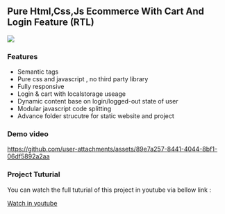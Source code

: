 ## Pure Html,Css,Js Ecommerce With Cart And Login Feature (RTL)

![](https://i9.ytimg.com/vi_webp/t4Wfu_lQlCM/maxresdefault.webp?v=66b226c9&sqp=CPjCz7cG&rs=AOn4CLBhxBDBZ7oKB6aqmDlGUnV9zyKtIA)

### Features

- Semantic tags
- Pure css and javascript , no third party library
- Fully responsive
- Login & cart with localstorage useage
- Dynamic content base on login/logged-out state of user
- Modular javascript code splitting
- Advance folder strucutre for static website and project

### Demo video

https://github.com/user-attachments/assets/89e7a257-8441-4044-8bf1-06df5892a2aa

### Project Tuturial
You can watch the full tuturial of this project in youtube via bellow link : 

[Watch in youtube](https://www.youtube.com/watch?v=t4Wfu_lQlCM/)


